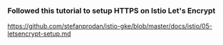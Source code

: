 ### Followed this tutorial to setup HTTPS on Istio Let's Encrypt
https://github.com/stefanprodan/istio-gke/blob/master/docs/istio/05-letsencrypt-setup.md

